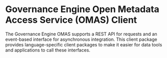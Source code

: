 <!-- SPDX-License-Identifier: CC-BY-4.0 -->
<!-- Copyright Contributors to the ODPi Egeria project. -->

# Governance Engine Open Metadata Access Service (OMAS) Client

The Governance Engine OMAS supports a REST API for requests and an event-based
interface for asynchronous integration.  This client
package provides language-specific client packages to make it easier
for data tools and applications to call these interfaces.